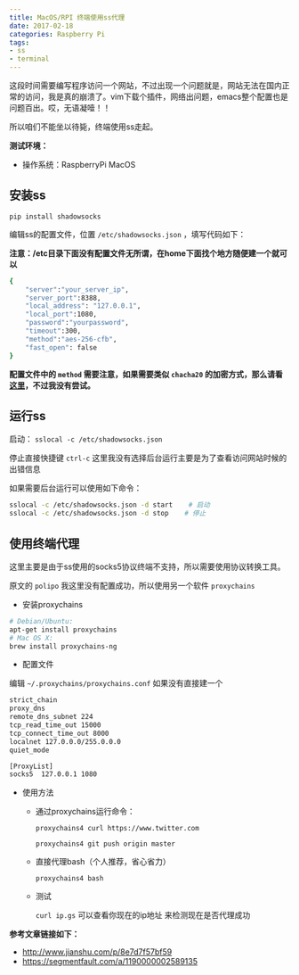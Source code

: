 ```yaml
---
title: MacOS/RPI 终端使用ss代理
date: 2017-02-18
categories: Raspberry Pi
tags:
- ss
- terminal
---
```


这段时间需要编写程序访问一个网站，不过出现一个问题就是，网站无法在国内正常的访问，我是真的崩溃了。vim下载个插件，网络出问题，emacs整个配置也是问题百出。哎，无语凝噎！！

所以咱们不能坐以待毙，终端使用ss走起。

<!--more-->

**测试环境：**

-   操作系统：RaspberryPi MacOS

安装ss
------

`pip install shadowsocks`

编辑ss的配置文件，位置 `/etc/shadowsocks.json` ，填写代码如下：

**注意：/etc目录下面没有配置文件无所谓，在home下面找个地方随便建一个就可以**

``` bash
{
    "server":"your_server_ip",
    "server_port":8388,
    "local_address": "127.0.0.1",
    "local_port":1080,
    "password":"yourpassword",
    "timeout":300,
    "method":"aes-256-cfb",
    "fast_open": false
}
```

**配置文件中的 `method` 需要注意，如果需要类似 `chacha20` 的加密方式，那么请看 [这里](https://ls12.me/libsodium-install.html)，不过我没有尝试。**

运行ss
------

启动： `sslocal -c /etc/shadowsocks.json`

停止直接快捷键 `ctrl-c` 这里我没有选择后台运行主要是为了查看访问网站时候的出错信息

如果需要后台运行可以使用如下命令：

``` bash
sslocal -c /etc/shadowsocks.json -d start    # 启动
sslocal -c /etc/shadowsocks.json -d stop    # 停止
```

使用终端代理
------------

这里主要是由于ss使用的socks5协议终端不支持，所以需要使用协议转换工具。

原文的 `polipo` 我这里没有配置成功，所以使用另一个软件 `proxychains`

-   安装proxychains

``` bash
# Debian/Ubuntu:
apt-get install proxychains
# Mac OS X:
brew install proxychains-ng
```

-   配置文件

编辑 `~/.proxychains/proxychains.conf` 如果没有直接建一个

``` bash
strict_chain
proxy_dns 
remote_dns_subnet 224
tcp_read_time_out 15000
tcp_connect_time_out 8000
localnet 127.0.0.0/255.0.0.0
quiet_mode

[ProxyList]
socks5  127.0.0.1 1080
```

-   使用方法

    -   通过proxychains运行命令：

        `proxychains4 curl https://www.twitter.com`

        `proxychains4 git push origin master`

    -   直接代理bash（个人推荐，省心省力）

        `proxychains4 bash`

    -   测试

        `curl ip.gs` 可以查看你现在的ip地址 来检测现在是否代理成功

**参考文章链接如下：**

-   <http://www.jianshu.com/p/8e7d7f57bf59>
-   <https://segmentfault.com/a/1190000002589135>
